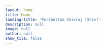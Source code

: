 ```yaml
---
layout: home
title: Home
landing-title: 'Purshottam Shivraj (Shiv)'
description: null
image: null
author: null
show_tile: false
---
```

